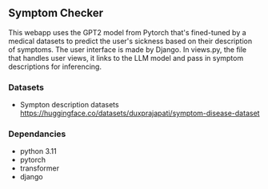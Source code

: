 Symptom Checker
-------------------------

This webapp uses the GPT2 model from Pytorch that's fined-tuned by a medical datasets to predict the user's sickness based on their description of symptoms.
The user interface is made by Django. In views.py, the file that handles user views, it links to the LLM model and pass in symptom descriptions for inferencing.

### Datasets

- Sympton description datasets <br>
  https://huggingface.co/datasets/duxprajapati/symptom-disease-dataset

### Dependancies
- python 3.11
- pytorch
- transformer
- django
